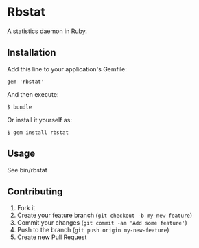 # Rbstat

A statistics daemon in Ruby.

## Installation

Add this line to your application's Gemfile:

    gem 'rbstat'

And then execute:

    $ bundle

Or install it yourself as:

    $ gem install rbstat

## Usage

See bin/rbstat

## Contributing

1. Fork it
2. Create your feature branch (`git checkout -b my-new-feature`)
3. Commit your changes (`git commit -am 'Add some feature'`)
4. Push to the branch (`git push origin my-new-feature`)
5. Create new Pull Request
